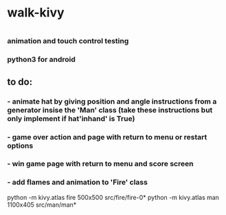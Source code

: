 # walk-kivy
# 

### animation and touch control testing
### python3 for android

## to do:
### - animate hat by giving position and angle instructions from a generator insise the 'Man' class (take these instructions but only implement if hat'inhand' is True)
### - game over action and page with return to menu or restart options
### - win game page with return to menu and score screen
### - add flames and animation to 'Fire' class

python -m kivy.atlas fire 500x500 src/fire/fire-0*
python -m kivy.atlas man 1100x405 src/man/man*

